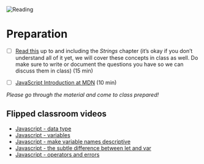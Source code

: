 ![Reading](https://media.giphy.com/media/l0MYtRl33WaN4HGBq/giphy.gif)

# Preparation
- [ ] [Read this](https://exploringjs.com/es5/ch01.html) up to and including the *Strings* chapter (it’s okay if you don’t understand all of it yet, we will cover these concepts in class as well. Do make sure to write or document the questions you have so we can discuss them in class) (15 min)

- [ ] [JavaScript Introduction at MDN](https://developer.mozilla.org/en-US/docs/Web/JavaScript/Guide/Introduction) (10 min)

_Please go through the material and come to class prepared!_

## Flipped classroom videos
- [Javascript - data type](https://www.youtube.com/watch?v=tQByWsZeYrM)
- [Javascript - variables](https://www.youtube.com/watch?v=sfqt3ZotOhw)
- [Javascript - make variable names descriptive](https://www.youtube.com/watch?v=0bgIUXj5BF8)
- [Javascript - the subtle difference between let and var](https://www.youtube.com/watch?v=9yFx81K9b4k)
- [Javascript - operators and errors](https://www.youtube.com/watch?v=wVs6rzTReD8)
